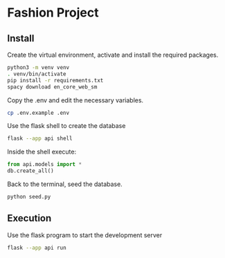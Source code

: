 # Fashion Project

## Install

Create the virtual environment, activate and install the required packages.

```bash
python3 -m venv venv
. venv/bin/activate
pip install -r requirements.txt
spacy download en_core_web_sm
```

Copy the .env and edit the necessary variables.

```bash
cp .env.example .env
```

Use the flask shell to create the database

```bash
flask --app api shell
```

Inside the shell execute:

```python
from api.models import *
db.create_all()
```

Back to the terminal, seed the database.

```bash
python seed.py
```


## Execution

Use the flask program to start the development server

```bash
flask --app api run
```
